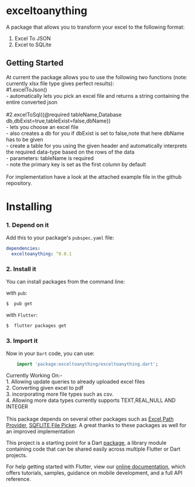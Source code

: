 # exceltoanything

A package that allows you to transform your excel to the following format:
1. Excel To JSON
2. Excel to SQLite

## Getting Started


At current the package allows you to use the following two functions (note: currently xlsx file type gives perfect results):<br />
#1.excelToJson()<br />
    - automatically lets you pick an excel file and returns a string containing the entire converted json<br /><br />
#2.excelToSql({@required tableName,Database db,dbExist=true,tableExist=false,dbName})<br />
    - lets you choose an excel file<br />
    - also creates a db for you if dbExist is set to false,note that here dbName has to be given<br />
    - create a table for you using the given header and automatically interprets the required data-type based on the rows of the data<br />
    - parameters: tableName is required<br />
    - note the primary key is set as the first column by default<br />
<br />
For implementation have a look at the attached example file in the github repository.<br />       

# Installing

### 1. Depend on it
Add this to your package's `pubspec.yaml` file:

```yaml
dependencies:
  exceltoanything: ^0.0.1
```

### 2. Install it

You can install packages from the command line:

with `pub`:

```css
$  pub get
```

with `Flutter`:

```css
$  flutter packages get
```

### 3. Import it

Now in your `Dart` code, you can use: 

````dart
    import 'package:exceltoanything/exceltoanything.dart';
````


Currently Working On:-<br />
    1. Allowing update queries to already uploaded excel files<br />
    2. Converting given excel to pdf<br />
    3. incorporating more file types such as csv.<br />
    4. Allowing more data types currently supports TEXT,REAL,NULL AND INTEGER<br />
<br />
This package depends on several other packages such as [Excel](https://www.pub.dev/packages/excel),[Path Provider](https://pub.dev/packages/path_provider),
[SQFLITE](https://pub.dev/packages/sqflite),[File Picker](https://pub.dev/packages/file_picker). A great thanks to these packages as well for an improved implementation

This project is a starting point for a Dart
[package](https://flutter.dev/developing-packages/),
a library module containing code that can be shared easily across
multiple Flutter or Dart projects.

For help getting started with Flutter, view our 
[online documentation](https://flutter.dev/docs), which offers tutorials, 
samples, guidance on mobile development, and a full API reference.
